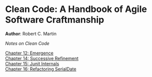 # Clean Code: A Handbook of Agile Software Craftmanship  
**Author**: Robert C. Martin  

*Notes on Clean Code*

[Chapter 12: Emergence](https://github.com/seblexis/notes/blob/master/clean_code/chapter12.md)  
[Chapter 14: Successive Refinement](https://github.com/seblexis/notes/blob/master/clean_code/chapter14.md)  
[Chapter 15: Junit Internals](https://github.com/seblexis/notes/blob/master/clean_code/chapter15.md)  
[Chapter 16: Refactoring SerialDate](https://github.com/seblexis/notes/blob/master/clean_code/chapter16.md)
